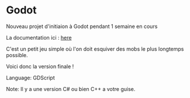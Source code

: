 # Godot

Nouveau projet d'initiaion à Godot pendant 1 semaine en cours 

La documentation ici : [here](https://docs.godotengine.org/en/stable/getting_started/first_2d_game/index.html#contents)

C'est un petit jeu simple où l'on doit esquiver des mobs le plus longtemps possible.

Voici donc la version finale !

Language: GDScript

Note: Il y a une version C# ou bien C++ a votre guise.
